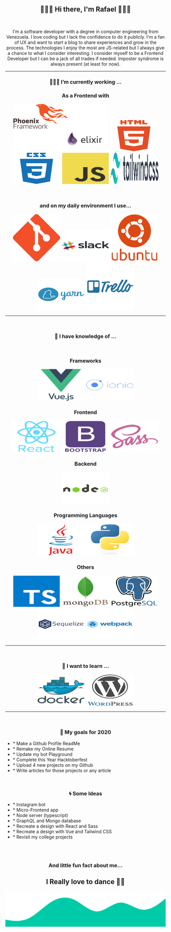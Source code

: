 <h2 align='center'> 🙋🏻‍♂️ Hi there, I'm Rafael 🧑🏻‍💻</h2>
<br>
<p align="center"> I'm a software developer with a degree in computer engineering from Venezuela. I love coding but I lack the confidence to do it publicly. I'm a fan of UX and want to start a blog to share experiences and grow in the process. The technologies I enjoy the most are JS-related but I always give a chance to what I consider interesting. I consider myself to be a Frontend Developer but I can be a jack of all trades if needed. Imposter syndrome is always present (at least for now). <p>
<hr>
<h3 align='center'>👨🏽‍💻 I’m currently working ...</h3>
<h3 align='center'> As a Frontend with </h3>
<p align='center'>
  <img src="https://github.com/Rafajrg21/Rafajrg21/blob/main/images/Elixir-Phoenix.jpg" alt="Elixir & Phoenix" width="300px" height="150px" />
  <img src="https://github.com/Rafajrg21/Rafajrg21/blob/main/images/html5-plain-wordmark.svg" alt="HTML" width="150px" height="100px" />
  <img src="https://github.com/Rafajrg21/Rafajrg21/blob/main/images/css3-plain-wordmark.svg" alt="CSS" width="150px" height="100px" />
  <img src="https://github.com/Rafajrg21/Rafajrg21/blob/main/images/javascript-original.svg" alt="JavaScript" width="150px" height="100px" />
  <img src="https://github.com/Rafajrg21/Rafajrg21/blob/main/images/tailwindcss.svg" alt="Tailwind CSS" width="150px" height="100px" />
</p>
<br>
<h3 align='center'> and on my daily environment I use... </h3>
<p align='center'>
  <img src="https://github.com/Rafajrg21/Rafajrg21/blob/main/images/git-plain.svg" alt="Git" width="150px" height="150px" />
  <img src="https://github.com/Rafajrg21/Rafajrg21/blob/main/images/slack-original-wordmark.svg" alt="Slack" width="150px" height="100px" />
  <img src="https://github.com/Rafajrg21/Rafajrg21/blob/main/images/ubuntu-plain-wordmark.svg" alt="Ubuntu cmd" width="150px" height="150px" />
  <img src="https://github.com/Rafajrg21/Rafajrg21/blob/main/images/yarn-original-wordmark.svg" alt="Yarn" width="150px" height="100px" />
  <img src="https://github.com/Rafajrg21/Rafajrg21/blob/main/images/trello-plain-wordmark.svg" alt="Trello" width="150px" height="150px" />
</p>
<hr><br>
<h3 align='center'>🌱 I have knowledge of ...</h3>
<br>
<h3 align='center'> Frameworks </h3>
<p align='center'>
  <img src="https://github.com/Rafajrg21/Rafajrg21/blob/main/images/vuejs-original-wordmark.svg" alt="VueJS" width="150px" height="100px" />
  <img src="https://github.com/Rafajrg21/Rafajrg21/blob/main/images/ionic-original-wordmark.svg" alt="Ionic" width="150px" height="100px" />
</p>
<h3 align='center'> Frontend </h3>
<p align='center'>
  <img src="https://github.com/Rafajrg21/Rafajrg21/blob/main/images/react-original-wordmark.svg" alt="React" width="150px" height="100px" />
  <img src="https://github.com/Rafajrg21/Rafajrg21/blob/main/images/bootstrap-plain-wordmark.svg" alt="Bootstrap" width="150px" height="100px" />
  <img src="https://github.com/Rafajrg21/Rafajrg21/blob/main/images/sass-original.svg" alt="Sass" width="150px" height="100px" />
</p>
<h3 align='center'> Backend </h3>
<p align='center'>
  <img src="https://github.com/Rafajrg21/Rafajrg21/blob/main/images/nodejs-original-wordmark.svg" alt="NodeJS" width="150px" height="100px" />
</p>
<h3 align='center'> Programming Languages </h3>
<p align='center'>
  <img src="https://github.com/Rafajrg21/Rafajrg21/blob/main/images/java-original-wordmark.svg" alt="Java" width="150px" height="100px" />
  <img src="https://github.com/Rafajrg21/Rafajrg21/blob/main/images/python-original.svg" alt="Python3" width="150px" height="100px" />
</p>
<h3 align='center'> Others </h3>
<p align='center'>
  <img src="https://github.com/Rafajrg21/Rafajrg21/blob/main/images/typescript-original.svg" alt="Typescript" width="150px" height="100px" />
  <img src="https://github.com/Rafajrg21/Rafajrg21/blob/main/images/mongodb-original-wordmark.svg" alt="MongoDB" width="150px" height="100px" />
  <img src="https://github.com/Rafajrg21/Rafajrg21/blob/main/images/postgresql-original-wordmark.svg" alt="Postgresql" width="150px" height="100px" />
  <img src="https://github.com/Rafajrg21/Rafajrg21/blob/main/images/sequelize-plain-wordmark.svg" alt="Sequelize" width="150px" height="100px" />
  <img src="https://github.com/Rafajrg21/Rafajrg21/blob/main/images/webpack-original-wordmark.svg" alt="Webpack" width="150px" height="100px" />
</p>
<hr><br>
<h3 align='center'>📝 I want to learn ...</h3>
<p align='center'>
  <img src="https://github.com/Rafajrg21/Rafajrg21/blob/main/images/docker-original-wordmark.svg" alt="Docker" width="150px" height="100px" />
  <img src="https://github.com/Rafajrg21/Rafajrg21/blob/main/images/wordpress-original.svg" alt="Wordpress" width="150px" height="100px" />
</p>
<hr><br>
<h3 align='center'>🗻 My goals for 2020</h3>
<ul>
  <li>* Make a Github Profile ReadMe 
  <li>* Remake my Online Resume 
  <li>* Update my bot Playground 
  <li>* Complete this Year Hacktoberfest
  <li>* Upload 4 new projects on my Github
  <li>* Write articles for those projects or any article  
</ul>
<br>
<h3 align='center'>🌀 Some Ideas</h3>
<ul>
  <li>* Instagram bot 
  <li>* Micro-Frontend app 
  <li>* Node server (typescript) 
  <li>* GraphQL and Mongo database 
  <li>* Recreate a design with React and Sass 
  <li>* Recreate a design with Vue and Tailwind CSS
  <li>* Revisit my college projects 
</ul>
<br>
<br>
<h3 align='center'>And little fun fact about me...</h3> 
<h2 align='center'>I Really love to dance 🕺🏽</h2>
<img src="https://github.com/Rafajrg21/Rafajrg21/blob/main/images/wave.svg" alt="Cool wave" />
